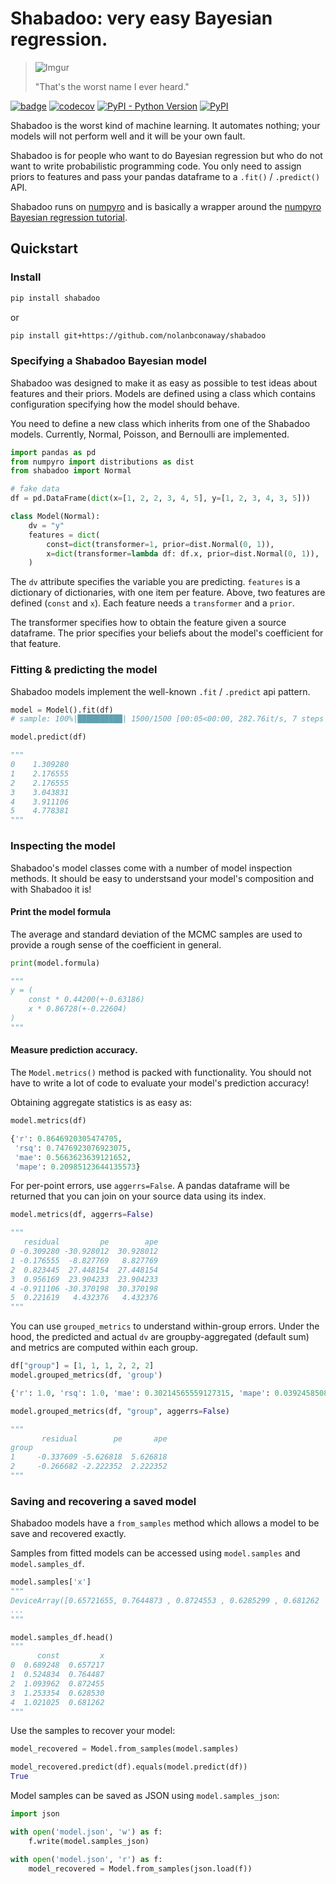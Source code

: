 # Shabadoo: very easy Bayesian regression.

>![Imgur](https://i.imgur.com/yScWnEt.jpg)
>
> "That's the worst name I ever heard."

[![badge](https://github.com/nolanbconaway/shabadoo/workflows/Main%20Workflow/badge.svg)](https://github.com/nolanbconaway/shabadoo/actions)
[![codecov](https://codecov.io/gh/nolanbconaway/shabadoo/branch/master/graph/badge.svg?token=gIubsLSSHH)](https://codecov.io/gh/nolanbconaway/shabadoo)
[![PyPI - Python Version](https://img.shields.io/pypi/pyversions/shabadoo)](https://pypi.org/project/shabadoo/)
[![PyPI](https://img.shields.io/pypi/v/shabadoo)](https://pypi.org/project/shabadoo/)

Shabadoo is the worst kind of machine learning. It automates nothing; your models will not perform well and it will be your own fault. 

Shabadoo is for people who want to do Bayesian regression but who do not want to write probabilistic programming code. You only need to assign priors to features and pass your pandas dataframe to a `.fit()` / `.predict()` API.

Shabadoo runs on [numpyro](http://num.pyro.ai/) and is basically a wrapper around the [numpyro Bayesian regression tutorial](https://pyro.ai/numpyro/bayesian_regression.html).

## Quickstart

### Install

```sh
pip install shabadoo
```

or

```sh
pip install git+https://github.com/nolanbconaway/shabadoo
```

### Specifying a Shabadoo Bayesian model

Shabadoo was designed to make it as easy as possible to test ideas about features and their priors. Models are defined using a class which contains configuration specifying how the model should behave.

You need to define a new class which inherits from one of the Shabadoo models. Currently, Normal, Poisson, and Bernoulli are implemented.

```python
import pandas as pd
from numpyro import distributions as dist
from shabadoo import Normal

# fake data
df = pd.DataFrame(dict(x=[1, 2, 2, 3, 4, 5], y=[1, 2, 3, 4, 3, 5]))

class Model(Normal):
    dv = "y"
    features = dict(
        const=dict(transformer=1, prior=dist.Normal(0, 1)),
        x=dict(transformer=lambda df: df.x, prior=dist.Normal(0, 1)),
    )

```

The `dv` attribute specifies the variable you are predicting. `features` is a dictionary of dictionaries, with one item per feature. Above, two features are defined (`const` and `x`). Each feature needs a `transformer` and a `prior`. 

The transformer specifies how to obtain the feature given a source dataframe. The prior specifies your beliefs about the model's coefficient for that feature.

### Fitting & predicting the model

Shabadoo models implement the well-known `.fit` / `.predict` api pattern.

```python
model = Model().fit(df)
# sample: 100%|██████████| 1500/1500 [00:05<00:00, 282.76it/s, 7 steps of size 4.17e-01. acc. prob=0.88]

model.predict(df)

"""
0    1.309280
1    2.176555
2    2.176555
3    3.043831
4    3.911106
5    4.778381
"""
```

### Inspecting the model

Shabadoo's model classes come with a number of model inspection methods. It should be easy to understsand your model's composition and with Shabadoo it is!

#### Print the model formula

The average and standard deviation of the MCMC samples are used to provide a rough sense of the coefficient in general.

```python
print(model.formula)

"""
y = (
	const * 0.44200(+-0.63186)
	x * 0.86728(+-0.22604)
)
"""
```

#### Measure prediction accuracy.

The `Model.metrics()` method is packed with functionality. You should not have to write a lot of code to evaluate your model's prediction accuracy!

Obtaining aggregate statistics is as easy as:

```python
model.metrics(df)

{'r': 0.8646920305474705,
 'rsq': 0.7476923076923075,
 'mae': 0.5663623639121652,
 'mape': 0.20985123644135573}
```

For per-point errors, use `aggerrs=False`. A pandas dataframe will be returned that you can join on your source data using its index.

```python
model.metrics(df, aggerrs=False)

"""
   residual         pe        ape
0 -0.309280 -30.928012  30.928012
1 -0.176555  -8.827769   8.827769
2  0.823445  27.448154  27.448154
3  0.956169  23.904233  23.904233
4 -0.911106 -30.370198  30.370198
5  0.221619   4.432376   4.432376
"""
```

You can use `grouped_metrics` to understand within-group errors. Under the hood, the predicted and actual `dv` are groupby-aggregated (default sum) and metrics are computed within each group.

```python
df["group"] = [1, 1, 1, 2, 2, 2]
model.grouped_metrics(df, 'group')

{'r': 1.0, 'rsq': 1.0, 'mae': 0.30214565559127315, 'mape': 0.03924585080786096}
```

```python
model.grouped_metrics(df, "group", aggerrs=False)

"""
       residual        pe       ape
group                              
1     -0.337609 -5.626818  5.626818
2     -0.266682 -2.222352  2.222352
"""
```

### Saving and recovering a saved model

Shabadoo models have a `from_samples` method which allows a model to be save and recovered exactly. 

Samples from fitted models can be accessed using `model.samples` and `model.samples_df`.


```python
model.samples['x']
"""
DeviceArray([0.65721655, 0.7644873 , 0.8724553 , 0.6285299 , 0.681262  ,
...
"""

model.samples_df.head()
"""
      const         x
0  0.689248  0.657217
1  0.524834  0.764487
2  1.093962  0.872455
3  1.253354  0.628530
4  1.021025  0.681262
"""
```

Use the samples to recover your model:

```python
model_recovered = Model.from_samples(model.samples)

model_recovered.predict(df).equals(model.predict(df))
True
```

Model samples can be saved as JSON using `model.samples_json`:

```python
import json

with open('model.json', 'w') as f:
    f.write(model.samples_json)

with open('model.json', 'r') as f:
    model_recovered = Model.from_samples(json.load(f))
```